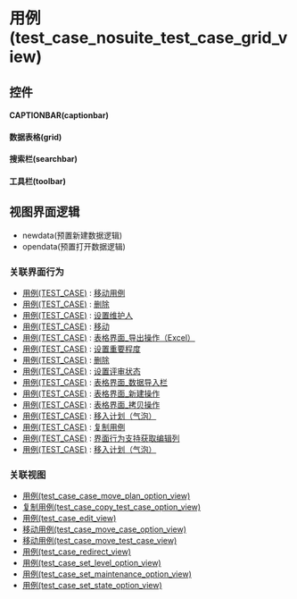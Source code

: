 # 用例(test_case_nosuite_test_case_grid_view)  <!-- {docsify-ignore-all} -->


<el-skeleton style="width:60%">
	<template #template>
		<div style="padding-bottom: 5px;">
			<div style="height:40px;display: flex;align-items: center;justify-content: space-between;">
				<el-tooltip content="页面标题">
					<el-skeleton-item variant="text" style="height:40px;"></el-skeleton-item>
				</el-tooltip>
				<el-tooltip content="搜索栏">
				    <el-skeleton-item variant="text" style="margin-left: 10px;height:40px;width:300px;"></el-skeleton-item>
				</el-tooltip>
				<el-skeleton style="width:250px;">
					<template #template>
						<el-tooltip content="工具栏">
							<div style="display: flex;align-items: center;justify-content:end">
								<el-skeleton-item variant="text" style="margin-left: 10px;height:40px;width:80px"></el-skeleton-item>
								<el-skeleton-item variant="text" style="margin-left: 10px;height:40px;width:80px"></el-skeleton-item>
								<el-skeleton-item variant="text" style="margin-left: 10px;height:40px;width:80px"></el-skeleton-item>
							</div>
						</el-tooltip>
					</template>
				</el-skeleton>
			</div>
		</div>
		<el-tooltip content="数据表格">
			<el-skeleton-item variant="p" style="height:300px"></el-skeleton-item>
		</el-tooltip>
	</template>
</el-skeleton>


## 控件
#### CAPTIONBAR(captionbar)

#### 数据表格(grid)

#### 搜索栏(searchbar)

#### 工具栏(toolbar)


## 视图界面逻辑
  * newdata(预置新建数据逻辑)
  * opendata(预置打开数据逻辑)


### 关联界面行为
  * [用例(TEST_CASE)](module/TestMgmt/test_case) : [移动用例](module/TestMgmt/test_case#界面行为)
  * [用例(TEST_CASE)](module/TestMgmt/test_case) : [删除](module/TestMgmt/test_case#界面行为)
  * [用例(TEST_CASE)](module/TestMgmt/test_case) : [设置维护人](module/TestMgmt/test_case#界面行为)
  * [用例(TEST_CASE)](module/TestMgmt/test_case) : [移动](module/TestMgmt/test_case#界面行为)
  * [用例(TEST_CASE)](module/TestMgmt/test_case) : [表格界面_导出操作（Excel）](module/TestMgmt/test_case#界面行为)
  * [用例(TEST_CASE)](module/TestMgmt/test_case) : [设置重要程度](module/TestMgmt/test_case#界面行为)
  * [用例(TEST_CASE)](module/TestMgmt/test_case) : [删除](module/TestMgmt/test_case#界面行为)
  * [用例(TEST_CASE)](module/TestMgmt/test_case) : [设置评审状态](module/TestMgmt/test_case#界面行为)
  * [用例(TEST_CASE)](module/TestMgmt/test_case) : [表格界面_数据导入栏](module/TestMgmt/test_case#界面行为)
  * [用例(TEST_CASE)](module/TestMgmt/test_case) : [表格界面_新建操作](module/TestMgmt/test_case#界面行为)
  * [用例(TEST_CASE)](module/TestMgmt/test_case) : [表格界面_拷贝操作](module/TestMgmt/test_case#界面行为)
  * [用例(TEST_CASE)](module/TestMgmt/test_case) : [移入计划（气泡）](module/TestMgmt/test_case#界面行为)
  * [用例(TEST_CASE)](module/TestMgmt/test_case) : [复制用例](module/TestMgmt/test_case#界面行为)
  * [用例(TEST_CASE)](module/TestMgmt/test_case) : [界面行为支持获取编辑列](module/TestMgmt/test_case#界面行为)
  * [用例(TEST_CASE)](module/TestMgmt/test_case) : [移入计划（气泡）](module/TestMgmt/test_case#界面行为)

### 关联视图
  * [用例(test_case_case_move_plan_option_view)](app/view/test_case_case_move_plan_option_view)
  * [复制用例(test_case_copy_test_case_option_view)](app/view/test_case_copy_test_case_option_view)
  * [用例(test_case_edit_view)](app/view/test_case_edit_view)
  * [移动用例(test_case_move_case_option_view)](app/view/test_case_move_case_option_view)
  * [移动用例(test_case_move_test_case_view)](app/view/test_case_move_test_case_view)
  * [用例(test_case_redirect_view)](app/view/test_case_redirect_view)
  * [用例(test_case_set_level_option_view)](app/view/test_case_set_level_option_view)
  * [用例(test_case_set_maintenance_option_view)](app/view/test_case_set_maintenance_option_view)
  * [用例(test_case_set_state_option_view)](app/view/test_case_set_state_option_view)

<script>
 const { createApp } = Vue
  createApp({
    data() {
      return {

      }
    }
  }).use(ElementPlus).mount('#app')
</script>